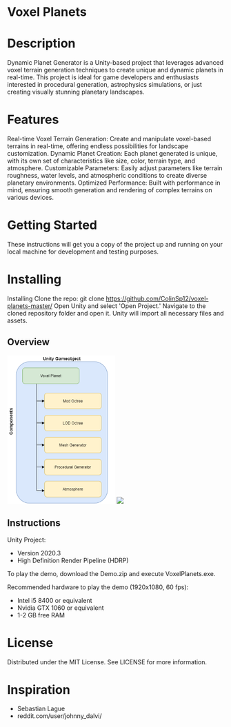 # Voxel Planets

# Description 
Dynamic Planet Generator is a Unity-based project that leverages advanced voxel terrain generation techniques to create unique and dynamic planets in real-time. This project is ideal for game developers and enthusiasts interested in procedural generation, astrophysics simulations, or just creating visually stunning planetary landscapes.

# Features

Real-time Voxel Terrain Generation: Create and manipulate voxel-based terrains in real-time, offering endless possibilities for landscape customization.
Dynamic Planet Creation: Each planet generated is unique, with its own set of characteristics like size, color, terrain type, and atmosphere.
Customizable Parameters: Easily adjust parameters like terrain roughness, water levels, and atmospheric conditions to create diverse planetary environments.
Optimized Performance: Built with performance in mind, ensuring smooth generation and rendering of complex terrains on various devices.

# Getting Started 
These instructions will get you a copy of the project up and running on your local machine for development and testing purposes.

# Installing
Installing
Clone the repo: git clone https://github.com/ColinSp12/voxel-planets-master/
Open Unity and select 'Open Project.'
Navigate to the cloned repository folder and open it.
Unity will import all necessary files and assets.


## Overview
<img src="Images/voxelPlanetDiagram.png" width="250">
<img src="Images/planetSummary.png" width="600">

## Instructions 
Unity Project: 
- Version 2020.3  
- High Definition Render Pipeline (HDRP)  

To play the demo, download the Demo.zip and execute VoxelPlanets.exe. 

Recommended hardware to play the demo (1920x1080, 60 fps):
- Intel i5 8400 or equivalent
- Nvidia GTX 1060 or equivalent
- 1-2 GB free RAM

# License 
Distributed under the MIT License. See LICENSE for more information.

# Inspiration
- Sebastian Lague
- reddit.com/user/johnny_dalvi/
